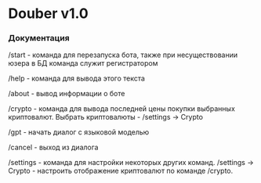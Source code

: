 # Douber v1.0 
### Документация

/start - команда для перезапуска бота, также при несуществовании юзера в БД команда служит регистратором

/help - команда для вывода этого текста

/about - вывод информации о боте

/crypto - команда для вывода последней цены покупки выбранных криптовалют. Выбрать криптовалюты - /settings -> Crypto

/gpt - начать диалог с языковой моделью

/cancel - выход из диалога

/settings - команда для настройки некоторых других команд. 
/settings -> Crypto - настроить отображение криптовалют по команде /crypto.
